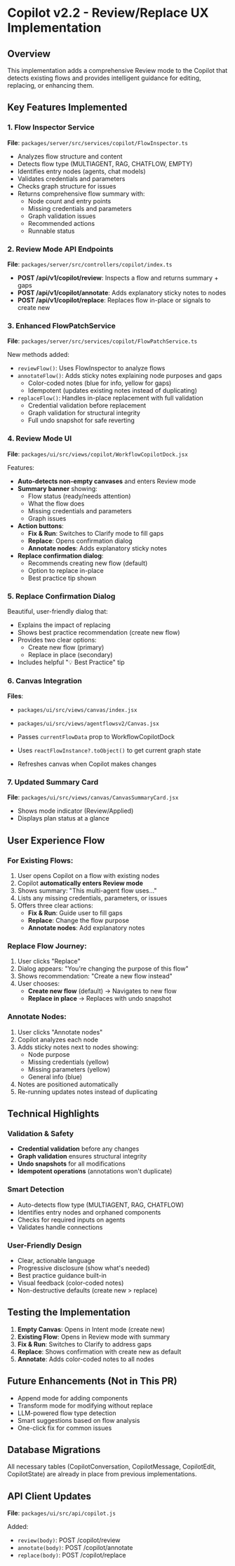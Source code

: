 # Copilot v2.2 - Review/Replace UX Implementation

## Overview
This implementation adds a comprehensive Review mode to the Copilot that detects existing flows and provides intelligent guidance for editing, replacing, or enhancing them.

## Key Features Implemented

### 1. Flow Inspector Service
**File**: `packages/server/src/services/copilot/FlowInspector.ts`

- Analyzes flow structure and content
- Detects flow type (MULTIAGENT, RAG, CHATFLOW, EMPTY)
- Identifies entry nodes (agents, chat models)
- Validates credentials and parameters
- Checks graph structure for issues
- Returns comprehensive flow summary with:
  - Node count and entry points
  - Missing credentials and parameters
  - Graph validation issues
  - Recommended actions
  - Runnable status

### 2. Review Mode API Endpoints
**File**: `packages/server/src/controllers/copilot/index.ts`

- **POST /api/v1/copilot/review**: Inspects a flow and returns summary + gaps
- **POST /api/v1/copilot/annotate**: Adds explanatory sticky notes to nodes
- **POST /api/v1/copilot/replace**: Replaces flow in-place or signals to create new

### 3. Enhanced FlowPatchService
**File**: `packages/server/src/services/copilot/FlowPatchService.ts`

New methods added:
- `reviewFlow()`: Uses FlowInspector to analyze flows
- `annotateFlow()`: Adds sticky notes explaining node purposes and gaps
  - Color-coded notes (blue for info, yellow for gaps)
  - Idempotent (updates existing notes instead of duplicating)
- `replaceFlow()`: Handles in-place replacement with full validation
  - Credential validation before replacement
  - Graph validation for structural integrity
  - Full undo snapshot for safe reverting

### 4. Review Mode UI
**File**: `packages/ui/src/views/copilot/WorkflowCopilotDock.jsx`

Features:
- **Auto-detects non-empty canvases** and enters Review mode
- **Summary banner** showing:
  - Flow status (ready/needs attention)
  - What the flow does
  - Missing credentials and parameters
  - Graph issues
- **Action buttons**:
  - **Fix & Run**: Switches to Clarify mode to fill gaps
  - **Replace**: Opens confirmation dialog
  - **Annotate nodes**: Adds explanatory sticky notes
- **Replace confirmation dialog**:
  - Recommends creating new flow (default)
  - Option to replace in-place
  - Best practice tip shown

### 5. Replace Confirmation Dialog
Beautiful, user-friendly dialog that:
- Explains the impact of replacing
- Shows best practice recommendation (create new flow)
- Provides two clear options:
  - Create new flow (primary)
  - Replace in place (secondary)
- Includes helpful "💡 Best Practice" tip

### 6. Canvas Integration
**Files**: 
- `packages/ui/src/views/canvas/index.jsx`
- `packages/ui/src/views/agentflowsv2/Canvas.jsx`

- Passes `currentFlowData` prop to WorkflowCopilotDock
- Uses `reactFlowInstance?.toObject()` to get current graph state
- Refreshes canvas when Copilot makes changes

### 7. Updated Summary Card
**File**: `packages/ui/src/views/canvas/CanvasSummaryCard.jsx`

- Shows mode indicator (Review/Applied)
- Displays plan status at a glance

## User Experience Flow

### For Existing Flows:
1. User opens Copilot on a flow with existing nodes
2. Copilot **automatically enters Review mode**
3. Shows summary: "This multi-agent flow uses..."
4. Lists any missing credentials, parameters, or issues
5. Offers three clear actions:
   - **Fix & Run**: Guide user to fill gaps
   - **Replace**: Change the flow purpose
   - **Annotate nodes**: Add explanatory notes

### Replace Flow Journey:
1. User clicks "Replace"
2. Dialog appears: "You're changing the purpose of this flow"
3. Shows recommendation: "Create a new flow instead"
4. User chooses:
   - **Create new flow** (default) → Navigates to new flow
   - **Replace in place** → Replaces with undo snapshot

### Annotate Nodes:
1. User clicks "Annotate nodes"
2. Copilot analyzes each node
3. Adds sticky notes next to nodes showing:
   - Node purpose
   - Missing credentials (yellow)
   - Missing parameters (yellow)
   - General info (blue)
4. Notes are positioned automatically
5. Re-running updates notes instead of duplicating

## Technical Highlights

### Validation & Safety
- **Credential validation** before any changes
- **Graph validation** ensures structural integrity
- **Undo snapshots** for all modifications
- **Idempotent operations** (annotations won't duplicate)

### Smart Detection
- Auto-detects flow type (MULTIAGENT, RAG, CHATFLOW)
- Identifies entry nodes and orphaned components
- Checks for required inputs on agents
- Validates handle connections

### User-Friendly Design
- Clear, actionable language
- Progressive disclosure (show what's needed)
- Best practice guidance built-in
- Visual feedback (color-coded notes)
- Non-destructive defaults (create new > replace)

## Testing the Implementation

1. **Empty Canvas**: Opens in Intent mode (create new)
2. **Existing Flow**: Opens in Review mode with summary
3. **Fix & Run**: Switches to Clarify to address gaps
4. **Replace**: Shows confirmation with create new as default
5. **Annotate**: Adds color-coded notes to all nodes

## Future Enhancements (Not in This PR)

- Append mode for adding components
- Transform mode for modifying without replace
- LLM-powered flow type detection
- Smart suggestions based on flow analysis
- One-click fix for common issues

## Database Migrations

All necessary tables (CopilotConversation, CopilotMessage, CopilotEdit, CopilotState) are already in place from previous implementations.

## API Client Updates

**File**: `packages/ui/src/api/copilot.js`

Added:
- `review(body)`: POST /copilot/review
- `annotate(body)`: POST /copilot/annotate
- `replace(body)`: POST /copilot/replace


